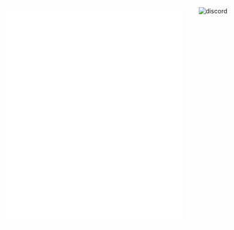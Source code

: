 <img align="left" width="400" alt="metrics" src="left.github.svg">
<img align="right" alt="discord" src="https://discord.c99.nl/widget/theme-4/695498786042019882.png">

